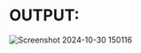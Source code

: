 # OUTPUT:
![Screenshot 2024-10-30 150116](https://github.com/user-attachments/assets/b39bb341-ee35-4096-9ae5-ce3e4106da36)
